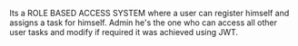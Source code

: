 Its a ROLE BASED ACCESS SYSTEM where a user can register himself and assigns a task for himself. Admin he's the one who can access all other user tasks and modify if required it was achieved using JWT.
